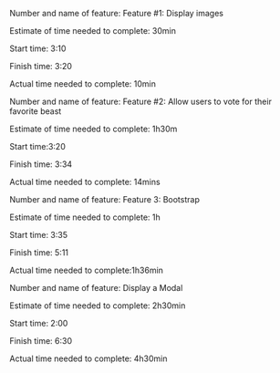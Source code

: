 Number and name of feature: Feature #1: Display images

Estimate of time needed to complete: 30min

Start time: 3:10

Finish time: 3:20

Actual time needed to complete: 10min



Number and name of feature: Feature #2: Allow users to vote for their favorite beast

Estimate of time needed to complete: 1h30m

Start time:3:20

Finish time: 3:34

Actual time needed to complete: 14mins

Number and name of feature: Feature 3: Bootstrap

Estimate of time needed to complete: 1h

Start time: 3:35

Finish time: 5:11

Actual time needed to complete:1h36min

Number and name of feature: Display a Modal

Estimate of time needed to complete: 2h30min

Start time: 2:00

Finish time: 6:30

Actual time needed to complete: 4h30min